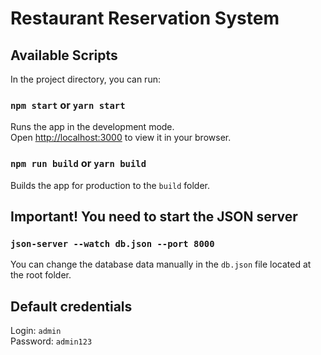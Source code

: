 # Restaurant Reservation System

## Available Scripts

In the project directory, you can run:

### `npm start` or `yarn start`

Runs the app in the development mode.\
Open [http://localhost:3000](http://localhost:3000) to view it in your browser.

### `npm run build` or `yarn build`

Builds the app for production to the `build` folder.


## Important! You need to start the JSON server

### `json-server --watch db.json --port 8000`

You can change the database data manually in the `db.json` file located at the root folder.

## Default credentials

Login: `admin`\
Password: `admin123`